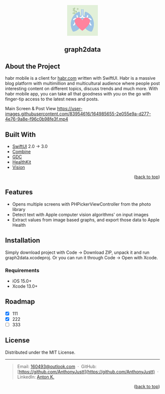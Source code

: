 <div id="top"></div>

<div align="center">
  <a href="https://github.com/AnthonyJustt/graph2data">
    <img src="screens/appicon.png" alt="Logo" width="100" height="100">
  </a>
  <h2 align="center">graph2data</h2>
 </div>

## About the Project

habr mobile is a client for [habr.com](https://habr.com) written with SwiftUI. Habr is a massive blog platform with multimillion and multicultural audience where people post interesting content on different topics, discuss trends and much more. With habr mobile app, you can take all that goodness with you on the go with finger-tip access to the latest news and posts. 

Main Screen & Post View
https://user-images.githubusercontent.com/83954616/164985655-2e055e9a-d277-4e76-9a8e-f96c0b98fe3f.mp4

## Built With

* [SwiftUI](https://developer.apple.com/xcode/swiftui) 2.0 → 3.0
* [Combine](https://developer.apple.com/documentation/combine)
* [GDC](https://developer.apple.com/documentation/DISPATCH)
* [HealthKit](https://developer.apple.com/documentation/healthkit)
* [Vision](https://developer.apple.com/documentation/vision)

<p align="right">(<a href="#top">back to top</a>)</p>

## Features

* Opens multiple screens with PHPickerViewController from the photo library
* Detect text with Apple computer vision algorithms' on input images 
* Extract values from image based graphs, and export those data to Apple Health

## Installation

Simply download project with Code → Download ZIP, unpack it and run graph2data.xcodeproj. Or you can run it through Code → Open with Xcode. 

### Requirements
- iOS 15.0+
- Xcode 13.0+

## Roadmap

- [x] 111
- [x] 222
- [ ] 333

## License

Distributed under the MIT License.

---

> Email: 160493@outlook.com &nbsp;&middot;&nbsp;
> GitHub: [https://github.com/AnthonyJustt](https://github.com/AnthonyJustt) &nbsp;&middot;&nbsp;
> LinkedIn: [Anton K.](https://www.linkedin.com/in/a-krivonozhenkov)

<p align="right">(<a href="#top">back to top</a>)</p>
